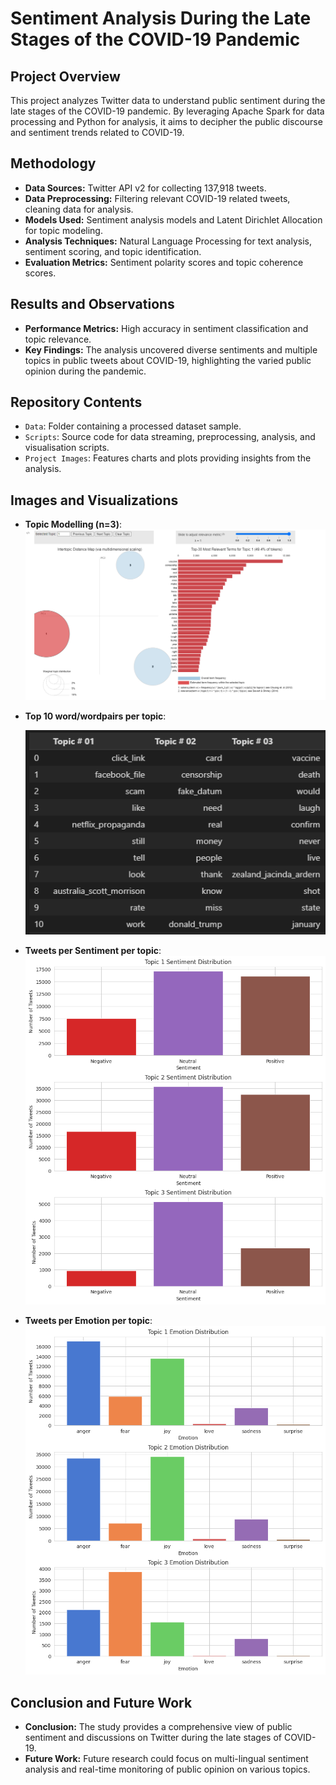 # Sentiment Analysis During the Late Stages of the COVID-19 Pandemic

## Project Overview
This project analyzes Twitter data to understand public sentiment during the late stages of the COVID-19 pandemic. By leveraging Apache Spark for data processing and Python for analysis, it aims to decipher the public discourse and sentiment trends related to COVID-19.

## Methodology
- **Data Sources:** Twitter API v2 for collecting 137,918 tweets.
- **Data Preprocessing:** Filtering relevant COVID-19 related tweets, cleaning data for analysis.
- **Models Used:** Sentiment analysis models and Latent Dirichlet Allocation for topic modeling.
- **Analysis Techniques:** Natural Language Processing for text analysis, sentiment scoring, and topic identification.
- **Evaluation Metrics:** Sentiment polarity scores and topic coherence scores.

## Results and Observations
- **Performance Metrics:** High accuracy in sentiment classification and topic relevance.
- **Key Findings:** The analysis uncovered diverse sentiments and multiple topics in public tweets about COVID-19, highlighting the varied public opinion during the pandemic.

## Repository Contents
- `Data`: Folder containing a processed dataset sample.
- `Scripts`: Source code for data streaming, preprocessing, analysis, and visualisation scripts.
- `Project Images`: Features charts and plots providing insights from the analysis.

## Images and Visualizations
- **Topic Modelling (n=3)**:
  ![Topic Modelling (n=3)](https://github.com/comuilleoir/COVID-Sentiment/blob/main/Project%20Images/Topic%20Modelling%20n%3D3.png)

- **Top 10 word/wordpairs per topic**:

  ![Top 10 word/wordpairs per topic](https://github.com/comuilleoir/COVID-Sentiment/blob/main/Project%20Images/Topic%20Top%2010%20words%20v2.png)

- **Tweets per Sentiment per topic**:
  ![Tweets per Sentiment per topic](https://github.com/comuilleoir/COVID-Sentiment/blob/main/Project%20Images/Tweets%20per%20Sentiment%20per%20Topic.png)

- **Tweets per Emotion per topic**:
  ![Tweets per Emotion per topic](https://github.com/comuilleoir/COVID-Sentiment/blob/main/Project%20Images/Tweets%20per%20emotion%20per%20topic.png)


## Conclusion and Future Work
- **Conclusion:** The study provides a comprehensive view of public sentiment and discussions on Twitter during the late stages of COVID-19.
- **Future Work:** Future research could focus on multi-lingual sentiment analysis and real-time monitoring of public opinion on various topics.